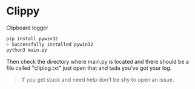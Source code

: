 # Clippy
Clipboard logger

```bash
pip install pywin32
> Successfully installed pywin32
python3 main.py
```
Then check the directory where main.py is located and there should be a file called "cliplog.txt" just open that and tada you've got your log.

> If you get stuck and need help don't be shy to open an issue.
